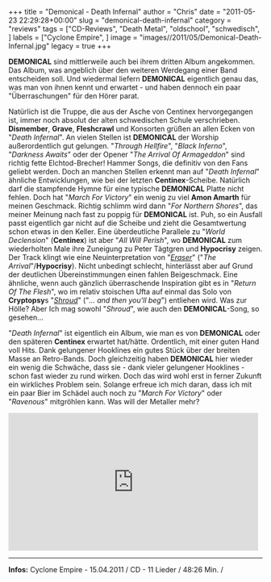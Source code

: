 +++
title = "Demonical - Death Infernal"
author = "Chris"
date = "2011-05-23 22:29:28+00:00"
slug = "demonical-death-infernal"
category = "reviews"
tags = ["CD-Reviews", "Death Metal", "oldschool", "schwedisch", ]
labels = ["Cyclone Empire", ]
image = "images//2011/05/Demonical-Death-Infernal.jpg"
legacy = true
+++

**DEMONICAL** sind mittlerweile auch bei ihrem dritten Album angekommen. Das Album, was angeblich über den weiteren Werdegang einer Band entscheiden soll. Und wiedermal liefern **DEMONICAL** eigentlich genau das, was man von ihnen kennt und erwartet - und haben dennoch ein paar "Überraschungen" für den Hörer parat.

Natürlich ist die Truppe, die aus der Asche von Centinex hervorgegangen ist, immer noch absolut der alten schwedischen Schule verschrieben. **Dismember**, **Grave**, **Fleshcrawl** und Konsorten grüßen an allen Ecken von "_Death Infernal_". An vielen Stellen ist **DEMONICAL** der Worship außerordentlich gut gelungen. "_Through Hellfire_", "_Black Inferno_", "_Darkness Awaits_" oder der Opener "_The Arrival Of Armageddon_" sind richtig fette Elchtod-Brecher! Hammer Songs, die definitiv von den Fans geliebt werden.
Doch an manchen Stellen erkennt man auf "_Death Infernal_" ähnliche Entwicklungen, wie bei der letzten **Centinex**-Scheibe. Natürlich darf die stampfende Hymne für eine typische **DEMONICAL** Platte nicht fehlen. Doch hat "_March For Victory_" ein wenig zu viel **Amon Amarth** für meinen Geschmack. Richtig schlimm wird dann "_For Northern Shores_", das meiner Meinung nach fast zu poppig für **DEMONICAL** ist. Puh, so ein Ausfall passt eigentlich gar nicht auf die Scheibe und zieht die Gesamtwertung schon etwas in den Keller.
Eine überdeutliche Parallele zu "_World Declension_" (**Centinex**) ist aber "_All Will Perish_", wo **DEMONICAL** zum wiederholten Male ihre Zuneigung zu Peter Tägtgren und **Hypocrisy** zeigen. Der Track klingt wie eine Neuinterpretation von "_<a href="http://www.youtube.com/watch?v=Ja_hDxivKrI">Eraser</a>_" ("_The Arrival_"/**Hypocrisy**). Nicht unbedingt schlecht, hinterlässt aber auf Grund der deutlichen Übereinstimmungen einen fahlen Beigeschmack. Eine ähnliche, wenn auch gänzlich überraschende Inspiration gibt es in "_Return Of The Flesh_", wo im relativ stoischen Ufta auf einmal das Solo von **Cryptopsy**s "_<a href="http://www.youtube.com/watch?v=VmzijE94miE">Shroud</a>_" ("_... and then you'll beg_") entliehen wird. Was zur Hölle? Aber Ich mag sowohl "_Shroud_", wie auch den **DEMONICAL**-Song, so gesehen...

"_Death Infernal_" ist eigentlich ein Album, wie man es von **DEMONICAL** oder den späteren **Centinex** erwartet hat/hätte. Ordentlich, mit einer guten Hand voll Hits. Dank gelungener Hooklines ein gutes Stück über der breiten Masse an Retro-Bands. Doch gleichzeitig haben **DEMONICAL** hier wieder ein wenig die Schwäche, dass sie - dank vieler gelungener Hooklines - schon fast wieder zu rund wirken. Doch das wird wohl erst in ferner Zukunft ein wirkliches Problem sein. Solange erfreue ich mich daran, dass ich mit ein paar Bier im Schädel auch noch zu "_March For Victory_" oder "_Ravenous_" mitgröhlen kann. Was will der Metaller mehr?

<iframe allowfullscreen="" frameborder="0" height="273" src="http://www.youtube.com/embed/DSdAqMx3rVg" width="495"></iframe>





---
**Infos:**
Cyclone Empire - 15.04.2011 / 
CD - 11 Lieder / 48:26 Min. / 
